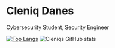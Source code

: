 # Cleniq Danes
Cybersecurity Student, Security Engineer

[![Top Langs](https://github-readme-stats.vercel.app/api/top-langs/?username=cdanescmd)](https://github.com/cdanescmd/github-readme-stats)
![Cleniqs GitHub stats](https://github-readme-stats.vercel.app/api?username=cdanescmd&hide=contribs,prs&theme=transparent)

